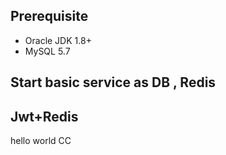 ## Prerequisite
* Oracle JDK 1.8+
* MySQL 5.7



## Start basic service as DB , Redis 
## Jwt+Redis 

hello world CC







